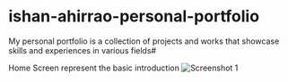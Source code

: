 # ishan-ahirrao-personal-portfolio
My personal portfolio is a collection of projects and works that showcase skills and experiences in various fields#

Home Screen represent the basic introduction
![Screenshot 1](Images/Home.png)

